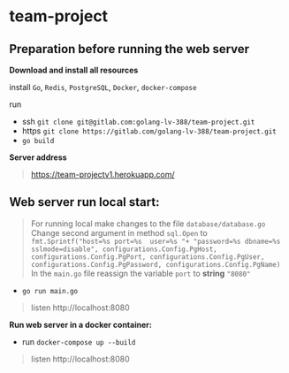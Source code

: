 # team-project

**Preparation before running the web server**
-
**Download and install all resources**

install `Go`, `Redis`, `PostgreSQL`, `Docker`, `docker-compose`

run
* ssh `git clone git@gitlab.com:golang-lv-388/team-project.git`
* https `git clone https://gitlab.com/golang-lv-388/team-project.git`
* `go build`

**Server address**

> https://team-projectv1.herokuapp.com/

**Web server run local start:**
-
>For running local make changes to the file `database/database.go`
>Change second argument in method `sql.Open` to `fmt.Sprintf("host=%s port=%s 
user=%s "+
"password=%s dbname=%s sslmode=disable", configurations.Config.PgHost, 
configurations.Config.PgPort, configurations.Config.PgUser,
configurations.Config.PgPassword, configurations.Config.PgName)`
> In the `main.go` file reassign the variable `port` to **string** `"8080"` 
>
* `go run main.go`
> listen http://localhost:8080

**Run web server in a docker container:**
 * run `docker-compose up --build`
> listen http://localhost:8080
